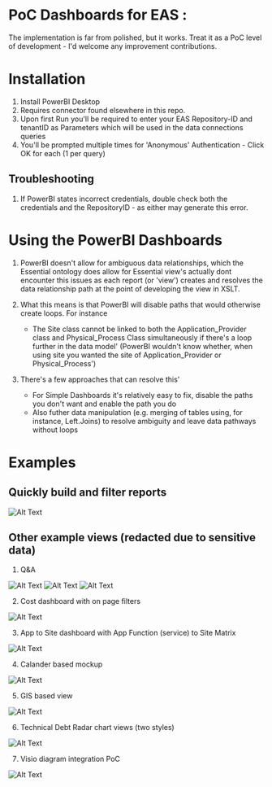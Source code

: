 # PoC Dashboards for EAS : 
The implementation is far from polished, but it works. Treat it as a PoC level of development - I'd welcome any improvement contributions.

# Installation 
1) Install PowerBI Desktop
2) Requires connector found elsewhere in this repo.
3) Upon first Run you'll be required to enter your EAS Repository-ID and tenantID as Parameters which will be used in the data connections queries
4) You'll be prompted multiple times for 'Anonymous' Authentication - Click OK for each (1 per query)

## Troubleshooting

1) If PowerBI states incorrect credentials, double check both the credentials and the RepositoryID - as either may generate this error.

# Using the PowerBI Dashboards

1) PowerBI doesn't allow for ambiguous data relationships, which the Essential ontology does allow for
	Essential view's actually dont encounter this issues as each report (or 'view') creates and resolves the data relationship path at the point of developing the view in XSLT.
	
2) What this means is that PowerBI will disable paths that would otherwise create loops. For instance
	* The Site class cannot be linked to both the Application_Provider class and Physical_Process Class simultaneously if there's a loop further in the data model' 
				(PowerBI wouldn't know whether, when using site you wanted the site of Application_Provider or Physical_Process')
3)  There's a few approaches that can resolve this'
	* For Simple Dashboards it's relatively easy to fix, disable the paths you don't want and enable the path you do
	* Also futher data manipulation (e.g. merging of tables using, for instance, Left.Joins) to resolve ambiguity and leave data pathways without loops

	
# Examples 

## Quickly build and filter reports
![Alt Text](README_content/EA_PowerBI1.gif?raw=true)

## Other example views (redacted due to sensitive data)

1) Q&A 

![Alt Text](README_content/EA_1.png?raw=true)
![Alt Text](README_content/EA_1.1.png?raw=true)
![Alt Text](README_content/EA_1.2.png?raw=true)


2) Cost dashboard with on page filters

![Alt Text](README_content/EA_4.png?raw=true)


3) App to Site dashboard with App Function (service) to Site Matrix

![Alt Text](README_content/EA_5.png?raw=true)


4) Calander based mockup

![Alt Text](README_content/EA_6.png?raw=true)


5) GIS based view

![Alt Text](README_content/EA_7.png?raw=true)


6) Technical Debt Radar chart views (two styles)

![Alt Text](README_content/EA_8.png?raw=true)


7) Visio diagram integration PoC

![Alt Text](README_content/EA_9.png?raw=true)





